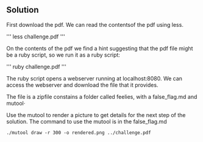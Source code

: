 ## Solution

First download the pdf. We can read the contentsof the pdf using less.

'''
	less challenge.pdf
'''

On the contents of the pdf we find a hint suggesting that the pdf file might be a ruby script, so we run it as a ruby script:

'''
	ruby challenge.pdf
'''

The ruby script opens a webserver running at localhost:8080. We can access the webserver and download the file that it provides.

The file is a zipfile constains a folder called feelies, with a false_flag.md and mutool·

Use the mutool to render a picture to get details for the next step of the solution. The command to use the mutool is in the false_flag.md

	./mutool draw -r 300 -o rendered.png ../challenge.pdf
